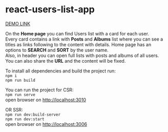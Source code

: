 # react-users-list-app

[DEMO LINK](https://alyonasarapina.github.io/react-users-list/)

On the <strong>Home page</strong> you can find Users list with a card for each user.<br />
Every card contains a link with <strong>Posts</strong> and <strong>Albums</strong> list where you can see a titles as links following to the content with details. Home page has an options to <strong>SEARCH</strong> and <strong>SORT</strong> by the user name.<br />
Also, in header you can open full lists with posts and albums of all users.<br />
You can also share the <strong>URL</strong> and the content will be fixed.<br />

To install all dependencies and build the project run:<br />
`npm i`<br />
`npm run build`<br />

You can run the project for CSR:<br />
`npm run serve`<br />
open browser on [http://localhost:3010](http://localhost:3010)

OR SSR:<br />
`npm run dev:build-server`<br />
`npm run dev:start`<br />
open browser on [http://localhost:3006](http://localhost:3006)
